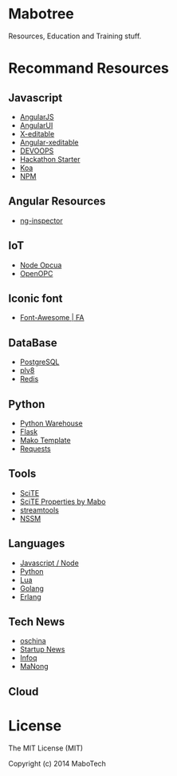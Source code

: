 Mabotree
========

Resources, Education and Training stuff.


Recommand Resources
===================

## Javascript

- [AngularJS](https://angularjs.org/)
- [AngularUI](http://angular-ui.github.io/)
- [X-editable](http://vitalets.github.io/x-editable/)
- [Angular-xeditable](https://github.com/vitalets/angular-xeditable)
- [DEVOOPS](https://github.com/devoopsme/devoops)
- [Hackathon Starter](https://github.com/sahat/hackathon-starter)
- [Koa](https://github.com/koajs/koa)
- [NPM](https://www.npmjs.org/)

## Angular Resources

- [ng-inspector](http://ng-inspector.org/)

## IoT

- [Node Opcua](https://github.com/node-opcua/node-opcua)
- [OpenOPC](http://openopc.sourceforge.net/)


##  Iconic font

- [Font-Awesome | FA](http://fontawesome.io/icons/)

## DataBase

- [PostgreSQL](http://www.postgresql.org/)
- [plv8](https://code.google.com/p/plv8js/)
- [Redis](http://redis.io/)


## Python

- [Python Warehouse](https://warehouse.python.org/)
- [Flask](http://flask.pocoo.org/)
- [Mako Template](http://www.makotemplates.org/)
- [Requests](https://github.com/kennethreitz/requests)


## Tools

- [SciTE](http://www.scintilla.org/ "SciTE")
- [SciTE Properties by Mabo](https://github.com/majj/scite "SciTE properties")
- [streamtools](https://github.com/nytlabs/streamtools)
- [NSSM](http://nssm.cc/)

## Languages

- [Javascript / Node](http://nodejs.org/)
- [Python](https://www.python.org/)
- [Lua](http://www.postgresql.org/)
- [Golang](http://golang.org/project/)
- [Erlang](http://www.erlang.org/)

## Tech News

- [oschina](http://www.oschina.net/)
- [Startup News](http://news.dbanotes.net/)
- [Infoq](http://www.infoq.com/)
- [MaNong](http://weekly.manong.io/)

## Cloud




License
=======

The MIT License (MIT)

Copyright (c) 2014 MaboTech


